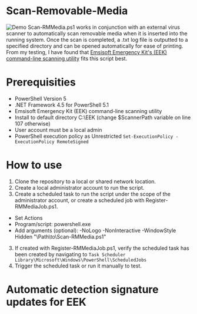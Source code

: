 # Scan-Removable-Media
![Demo](https://i.imgur.com/kSmbk4S.gif)
Scan-RMMedia.ps1 works in conjunction with an external virus scanner to automatically scan removable media when it is inserted into the running system. Once the scan is completed, a .txt log file is outputted to a specified directory and can be opened automatically for ease of printing. From my testing, I have found that [Emsisoft Emergency Kit's (EEK) command-line scanning utility](https://www.emsisoft.com/en/home/emergencykit/) fits this script best. 

# Prerequisities
- PowerShell Version 5
- .NET Framework 4.5 for PowerShell 5.1
- Emsisoft Emergency Kit (EEK) command-line scanning utility
- Install to default directory C:\EEK (change $ScannerPath variable on line 107 otherwise)
- User account must be a local admin
- PowerShell execution policy as Unrestricted `Set-ExecutionPolicy -ExecutionPolicy RemoteSigned`

# How to use
1. Clone the repository to a local or shared network location.
2. Create a local administrator account to run the script.
3. Create a scheduled task to run the script under the scope of the administrator account, or create a scheduled job with Register-RMMediaJob.ps1.
 - Set Actions
  - Program/script: powershell.exe
  - Add arguments (optional): -NoLogo -NonInteractive -WindowStyle Hidden "\\Path\to\Scan-RMMedia.ps1"
3. If created with Register-RMMediaJob.ps1, verify the scheduled task has been created by navigating to `Task Scheduler Library\Microsoft\Windows\PowerShell\ScheduledJobs`
4. Trigger the scheduled task or run it manually to test.

# Automatic detection signature updates for EEK
